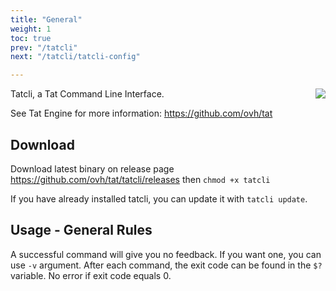 ```yaml
---
title: "General"
weight: 1
toc: true
prev: "/tatcli"
next: "/tatcli/tatcli-config"

---
```


<img align="right" src="https://raw.githubusercontent.com/ovh/tat/master/tat.png">

Tatcli, a Tat Command Line Interface.

See Tat Engine for more information: https://github.com/ovh/tat

## Download
Download latest binary on release page https://github.com/ovh/tat/tatcli/releases
then `chmod +x tatcli`

If you have already installed tatcli, you can update it with `tatcli update`.

## Usage - General Rules

A successful command will give you no feedback. If you want one, you can use `-v` argument.
After each command, the exit code can be found in the `$?` variable. No error if exit code equals 0.
